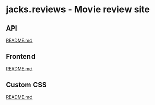 # jacks.reviews - Movie review site

## API
[README.md](./api/README.md)

## Frontend
[README.md](./frontend/README.md)

## Custom CSS
[README.md](./custom_bulma/README.md)
